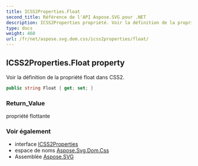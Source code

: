 ```yaml
---
title: ICSS2Properties.Float
second_title: Référence de l'API Aspose.SVG pour .NET
description: ICSS2Properties propriété. Voir la définition de la propriété float dans CSS2.
type: docs
weight: 460
url: /fr/net/aspose.svg.dom.css/icss2properties/float/
---
```

## ICSS2Properties.Float property

Voir la définition de la propriété float dans CSS2.

```csharp
public string Float { get; set; }
```

### Return_Value

propriété flottante

### Voir également

* interface [ICSS2Properties](../)
* espace de noms [Aspose.Svg.Dom.Css](../../icss2properties/)
* Assemblée [Aspose.SVG](../../../)


